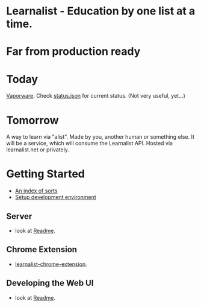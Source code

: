 # Learnalist - Education by one list at a time.

# Far from production ready

# Today
[Vaporware](https://en.wikipedia.org/wiki/Vaporware).
Check [status.json](./status.json) for current status. (Not very useful, yet...)

# Tomorrow

A way to learn via "alist". Made by you, another human or something else.
It will be a service, which will consume the Learnalist API. Hosted via learnalist.net or privately.


# Getting Started
- [An index of sorts](docs/README.md)
- [Setup development environment](docs/setup-server-for-development.md)
## Server
* look at [Readme](docs/README.md).

## Chrome Extension
* [learnalist-chrome-extension](https://github.com/freshteapot/learnalist-chrome-extension).

## Developing the Web UI
* look at [Readme](server/doc/developing-with-svelte-hugo-server.md).
